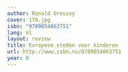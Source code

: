 ```yaml
---
author: Ronald Grossey
cover: 178.jpg
isbn: "9789054663751"
lang: nl
layout: review
title: Europese steden voor kinderen
url: http://www.isbn.nu/9789054663751
year: 0
---
```

